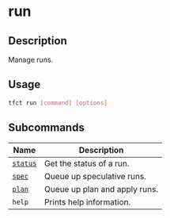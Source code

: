 # run

## Description

Manage runs.

## Usage

```bash
tfct run [command] [options]
```

## Subcommands

| Name                    | Description                   |
|-------------------------|-------------------------------|
| [`status`](./status.md) | Get the status of a run.      |
| [`spec`](./spec.md)     | Queue up speculative runs.    |
| [`plan`](./plan.md)     | Queue up plan and apply runs. |
| `help`                  | Prints help information.      |
